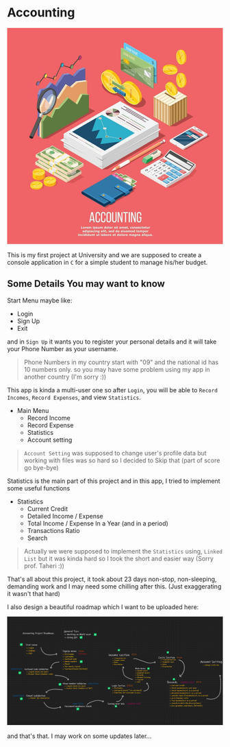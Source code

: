 # Accounting

![header](media/pic01.jpg)

This is my first project at University and we are supposed to create a console application in `C` for a simple student to manage his/her budget.

## Some Details You may want to know

Start Menu maybe like:

- Login
- Sign Up
- Exit

and in `Sign Up` it wants you to register your personal details and it will take your Phone Number as your username.

 > Phone Numbers in my country start with "09" and the national id has 10 numbers only. so you may have some problem using my app in another country (I'm sorry :))

This app is kinda a multi-user one so after `Login`, you will be able to `Record Incomes`, `Record Expenses`, and view `Statistics`. 

- Main Menu
    - Record Income
    - Record Expense
    - Statistics
    - Account setting 

> `Account Setting` was supposed to change user's profile data but working with files was so hard so I decided to Skip that (part of score go bye-bye) 

 Statistics is the main part of this project and in this app, I tried to implement some useful functions

- Statistics
    - Current Credit
    - Detailed Income / Expense
    - Total Income / Expense In a Year (and in a period)
    - Transactions Ratio
    - Search
    
 > Actually we were supposed to implement the `Statistics` using, `Linked List` but it was kinda hard so I took the short and easier way (Sorry prof. Taheri :))

 That's all about this project, it took about 23 days non-stop, non-sleeping, demanding work and I may need some chilling after this. (Just exaggerating it wasn't that hard)

 I also design a beautiful roadmap which I want to be uploaded here:

![RoadMap](media/Roadmap.png)

 and that's that. I may work on some updates later...
